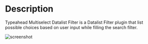 # Description

Typeahead Multiselect Datalist Filter is a Datalist Filter plugin that list possible choices based on user input while filling the search filter. 

![screenshot](https://user-images.githubusercontent.com/70784722/138054386-93ef9d08-60f7-4625-a679-1b8a85b64885.png)
